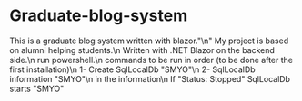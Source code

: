 # Graduate-blog-system
This is a graduate blog system written with blazor."\n"
My project is based on alumni helping students.\n
Written with .NET Blazor on the backend side.\n
run powershell.\n
commands to be run in order (to be done after the first installation)\n
1- Create SqlLocalDb "SMYO"\n
2- SqlLocalDb information "SMYO"\n
in the information\n
If "Status: Stopped"
SqlLocalDb starts "SMYO"

